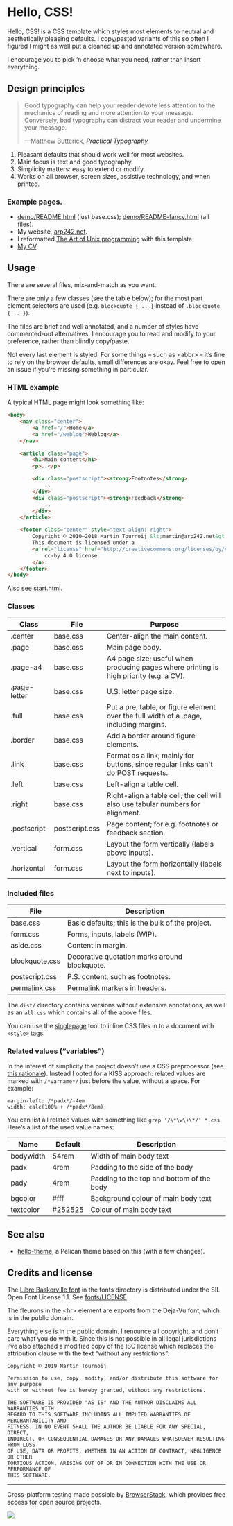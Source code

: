 Hello, CSS!
===========

Hello, CSS! is a CSS template which styles most elements to neutral and
aesthetically pleasing defaults. I copy/pasted variants of this so often I
figured I might as well put a cleaned up and annotated version somewhere.

I encourage you to pick ’n choose what you need, rather than insert everything.

Design principles
-----------------

> Good typography can help your reader devote less attention to the mechanics of
> reading and more attention to your message. Conversely, bad typography can
> distract your reader and undermine your message.
>
> —Matthew Butterick, [*Practical Typography*](https://practicaltypography.com/)

1. Pleasant defaults that should work well for most websites.
2. Main focus is text and good typography.
3. Simplicity matters: easy to extend or modify.
4. Works on all browser, screen sizes, assistive technology, and when printed.

### Example pages.

<!-- <aside>Email me if you’re using it and I’ll add your site.</aside> -->

- [demo/README.html](https://arp242.github.io/hello-css/demo/README.html) (just base.css);
  [demo/README-fancy.html](https://arp242.github.io/hello-css/demo/README-fancy.html) (all files).
- My website, [arp242.net](https://arp242.net).
- I reformatted [The Art of Unix programming](https://arp242.net/the-art-of-unix-programming) with this template.
- [My CV](https://arp242.net/cv).

Usage
-----

There are several files, mix-and-match as you want.

There are only a few classes (see the table below); for the most part element
selectors are used (e.g. `blockquote { .. }` instead of `.blockquote { .. }`).

The files are brief and well annotated, and a number of styles have
commented-out alternatives. I encourage you to read and modify to your
preference, rather than blindly copy/paste.<!--<sup><a href="#fn-1">[1]</a></sup> -->

Not every last element is styled. For some things – such as &lt;abbr&gt; – it’s
fine to rely on the browser defaults, small differences are okay. Feel free to
open an issue if you’re missing something in particular.

### HTML example

A typical HTML page might look something like:

```html
<body>
	<nav class="center">
		<a href="/">Home</a>
		<a href="/weblog">Weblog</a>
	</nav>

	<article class="page">
		<h1>Main content</h1>
		<p>..</p>

		<div class="postscript"><strong>Footnotes</strong>
			..
		</div>
		<div class="postscript"><strong>Feedback</strong>
			..
		</div>
	</article>

	<footer class="center" style="text-align: right">
		Copyright © 2010–2018 Martin Tournoij &lt;martin@arp242.net&gt;<br>
		This document is licensed under a
		<a rel="license" href="http://creativecommons.org/licenses/by/4.0/">
			cc-by 4.0 license
		</a>.
	</footer>
</body>
```

Also see [start.html](https://github.com/arp242/hello-css/blob/master/start.html).

### Classes

| Class        | File           | Purpose                                                                                |
| ------------ | -------------- | -------------------------------------------------------------------------------------- |
| .center      | base.css       | Center-align the main content.                                                         |
| .page        | base.css       | Main page body.                                                                        |
| .page-a4     | base.css       | A4 page size; useful when producing pages where printing is high priority (e.g. a CV). |
| .page-letter | base.css       | U.S. letter page size.                                                                 |
| .full        | base.css       | Put a pre, table, or figure element over the full width of a .page, including margins. |
| .border      | base.css       | Add a border around figure elements.                                                   |
| .link        | base.css       | Format as a link; mainly for buttons, since regular links can't do POST requests.      |
| .left        | base.css       | Left-align a table cell.                                                               |
| .right       | base.css       | Right-align a table cell; the cell will also use tabular numbers for alignment.        |
| .postscript  | postscript.css | Page content; for e.g. footnotes or feedback section.                                  |
| .vertical    | form.css       | Layout the form vertically (labels above inputs).                                      |
| .horizontal  | form.css       | Layout the form horizontally (labels next to inputs).                                  |

### Included files

| File           | Description                                      |
| -------------- | ------------------------------------------------ |
| base.css       | Basic defaults; this is the bulk of the project. |
| form.css       | Forms, inputs, labels (WIP).                     |
| aside.css      | Content in margin.                               |
| blockquote.css | Decorative quotation marks around blockquote.    |
| postscript.css | P.S. content, such as footnotes.                 |
| permalink.css  | Permalink markers in headers.                    |

The `dist/` directory contains versions without extensive annotations, as well
as an `all.css` which contains all of the above files.

You can use the [singlepage](https://github.com/arp242/singlepage) tool to
inline CSS files in to a document with `<style>` tags.

### Related values (“variables”)

In the interest of simplicity the project doesn’t use a CSS preprocessor (see
[this rationale](https://arp242.net/weblog/css-vars.html)). Instead I opted for
a KISS approach: related values are marked with `/*varname*/` just before the
value, without a space. For example:

	margin-left: /*padx*/-4em
	width: calc(100% + /*padx*/8em);

You can list all related values with something like `grep '/\*\w\+\*/' *.css`.
Here’s a list of the used value names:

| Name      | Default | Description                               |
| --------- | ------- | ----------------------------------------- |
| bodywidth | 54rem   | Width of main body text                   |
| padx      | 4rem    | Padding to the side of the body           |
| pady      | 4rem    | Padding to the top and bottom of the body |
| bgcolor   | #fff    | Background colour of main body text       |
| textcolor | #252525 | Colour of main body text                  |


See also
--------

- [hello-theme](https://bitbucket.org/jboy1/hello-theme/src/master/), a Pelican
  theme based on this (with a few changes).

Credits and license
-------------------

The [Libre Baskerville font](https://github.com/impallari/Libre-Baskerville) in
the fonts directory is distributed under the SIL Open Font License 1.1. See
[fonts/LICENSE](fonts/LICENSE).

The fleurons in the &lt;hr&gt; element are exports from the Deja-Vu font, which
is in the public domain.

<!--
<aside>In my country of The Netherlands it’s not clear if it’s possible to place works in the public domain,
	<a href="https://www.iusmentis.com/auteursrecht/publiekdomein/#plaatsen">see this article</a>.
</aside>
-->
Everything else is in the public domain. I renounce all copyright, and don’t
care what you do with it. Since this is not possible in all legal jurisdictions
I’ve also attached a modified copy of the ISC license which replaces the
attribution clause with the text “without any restrictions”:

	Copyright © 2019 Martin Tournoij

	Permission to use, copy, modify, and/or distribute this software for any purpose
	with or without fee is hereby granted, without any restrictions.

	THE SOFTWARE IS PROVIDED "AS IS" AND THE AUTHOR DISCLAIMS ALL WARRANTIES WITH
	REGARD TO THIS SOFTWARE INCLUDING ALL IMPLIED WARRANTIES OF MERCHANTABILITY AND
	FITNESS. IN NO EVENT SHALL THE AUTHOR BE LIABLE FOR ANY SPECIAL, DIRECT,
	INDIRECT, OR CONSEQUENTIAL DAMAGES OR ANY DAMAGES WHATSOEVER RESULTING FROM LOSS
	OF USE, DATA OR PROFITS, WHETHER IN AN ACTION OF CONTRACT, NEGLIGENCE OR OTHER
	TORTIOUS ACTION, ARISING OUT OF OR IN CONNECTION WITH THE USE OR PERFORMANCE OF
	THIS SOFTWARE.

---

Cross-platform testing made possible by
[BrowserStack](https://www.browserstack.com/), which provides free access for
open source projects.

[![](https://arp242.github.io/hello-css/.browserstack.svg)](https://www.browserstack.com/)

<!--
<div class="postscript">
	<strong>Footnotes</strong>
	<ol>
		<li id="fn-1"><p>In my view it’s often better to just copy/paste and modify things, especially when it’s not
			inherently complex (like CSS), rather than spending a lot of effort on making it generic, as making software
			more generic often comes at the price of increased complexity, maintains burden, and tend to make things
			<em>less</em> flexible overall.</p></li>
	</ol>
</div>
-->
